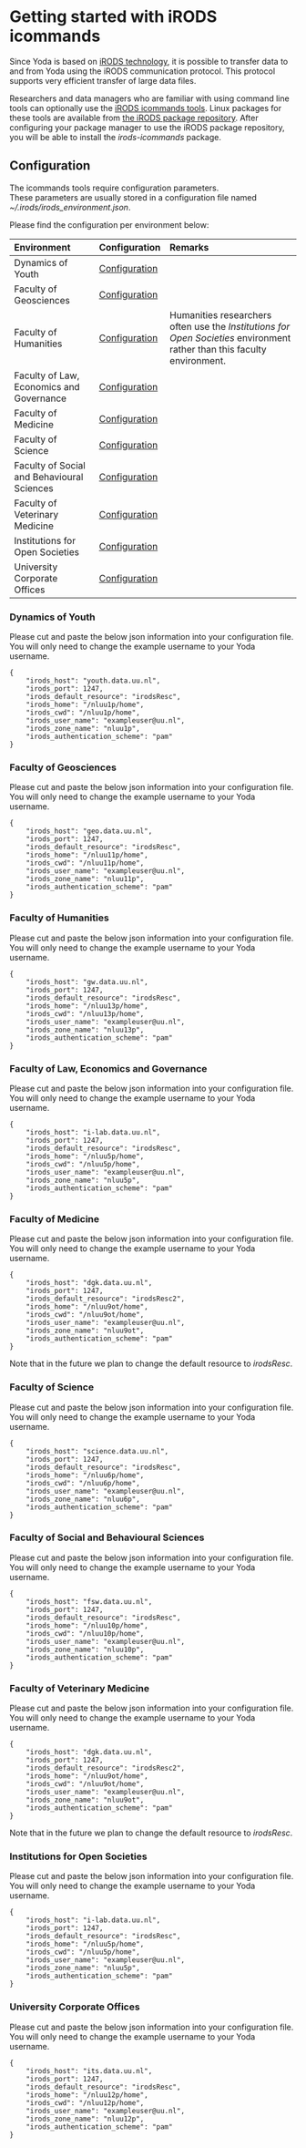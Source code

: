 # Getting started with iRODS icommands

Since Yoda is based on [iRODS technology](https://irods.org), it is possible to transfer
data to and from Yoda using the iRODS communication protocol. 
This protocol supports very efficient transfer of large data files.

Researchers and data managers who are familiar with using command line tools can optionally use the [iRODS icommands tools](https://docs.irods.org/master/icommands/user/).
Linux packages for these tools are available from [the iRODS package repository](https://packages.irods.org/).
After configuring your package manager to use the iRODS package repository, you will be able to install the _irods-icommands_ package.

## Configuration
The icommands tools require configuration parameters.  
These parameters are usually stored in a configuration file
named _~/.irods/irods\_environment.json_.

Please find the configuration per environment below:

| Environment          | Configuration | Remarks                  |
|:-------------------- |:------------|:-------------------------|
| Dynamics of Youth    | [Configuration](#dynamics-of-youth) | |
| Faculty of Geosciences | [Configuration](#faculty-of-geosciences) | |
| Faculty of Humanities  | [Configuration](#faculty-of-humanities) | Humanities researchers often use the _Institutions for Open Societies_ environment rather than this faculty environment. |
| Faculty of Law, Economics and Governance | [Configuration](#faculty-of-law-economics-and-governance)  | |
| Faculty of Medicine |  [Configuration](#faculty-of-medicine)| |
| Faculty of Science     |  [Configuration](#faculty-of-science)| |
| Faculty of Social and Behavioural Sciences | [Configuration](#faculty-of-social-and-behavioural-sciences) | |
| Faculty of Veterinary Medicine | [Configuration](#faculty-of-veterinary-medicine) | |
| Institutions for Open Societies | [Configuration](#institutions-for-open-societies) | |
| University Corporate Offices    | [Configuration](#university-corporate-offices) | |

### Dynamics of Youth
Please cut and paste the below json information into your configuration file.
You will only need to change the example username to your Yoda username.
```
{
    "irods_host": "youth.data.uu.nl",
    "irods_port": 1247,
    "irods_default_resource": "irodsResc",
    "irods_home": "/nluu1p/home",
    "irods_cwd": "/nluu1p/home",
    "irods_user_name": "exampleuser@uu.nl",
    "irods_zone_name": "nluu1p",
    "irods_authentication_scheme": "pam"
}
```

### Faculty of Geosciences

Please cut and paste the below json information into your configuration file.
You will only need to change the example username to your Yoda username.
```
{
    "irods_host": "geo.data.uu.nl",
    "irods_port": 1247,
    "irods_default_resource": "irodsResc",
    "irods_home": "/nluu11p/home",
    "irods_cwd": "/nluu11p/home",
    "irods_user_name": "exampleuser@uu.nl",
    "irods_zone_name": "nluu11p",
    "irods_authentication_scheme": "pam"
}
```

### Faculty of Humanities

Please cut and paste the below json information into your configuration file.
You will only need to change the example username to your Yoda username.
```
{
    "irods_host": "gw.data.uu.nl",
    "irods_port": 1247,
    "irods_default_resource": "irodsResc",
    "irods_home": "/nluu13p/home",
    "irods_cwd": "/nluu13p/home",
    "irods_user_name": "exampleuser@uu.nl",
    "irods_zone_name": "nluu13p",
    "irods_authentication_scheme": "pam"
}
```

### Faculty of Law, Economics and Governance

Please cut and paste the below json information into your configuration file.
You will only need to change the example username to your Yoda username.
```
{
    "irods_host": "i-lab.data.uu.nl",
    "irods_port": 1247,
    "irods_default_resource": "irodsResc",
    "irods_home": "/nluu5p/home",
    "irods_cwd": "/nluu5p/home",
    "irods_user_name": "exampleuser@uu.nl",
    "irods_zone_name": "nluu5p",
    "irods_authentication_scheme": "pam"
}
```

### Faculty of Medicine

Please cut and paste the below json information into your configuration file.
You will only need to change the example username to your Yoda username.
```
{
    "irods_host": "dgk.data.uu.nl",
    "irods_port": 1247,
    "irods_default_resource": "irodsResc2",
    "irods_home": "/nluu9ot/home",
    "irods_cwd": "/nluu9ot/home",
    "irods_user_name": "exampleuser@uu.nl",
    "irods_zone_name": "nluu9ot",
    "irods_authentication_scheme": "pam"
}
```
Note that in the future we plan to change the default resource to _irodsResc_.

### Faculty of Science

Please cut and paste the below json information into your configuration file.
You will only need to change the example username to your Yoda username.
```
{
    "irods_host": "science.data.uu.nl",
    "irods_port": 1247,
    "irods_default_resource": "irodsResc",
    "irods_home": "/nluu6p/home",
    "irods_cwd": "/nluu6p/home",
    "irods_user_name": "exampleuser@uu.nl",
    "irods_zone_name": "nluu6p",
    "irods_authentication_scheme": "pam"
}
```

### Faculty of Social and Behavioural Sciences

Please cut and paste the below json information into your configuration file.
You will only need to change the example username to your Yoda username.
```
{
    "irods_host": "fsw.data.uu.nl",
    "irods_port": 1247,
    "irods_default_resource": "irodsResc",
    "irods_home": "/nluu10p/home",
    "irods_cwd": "/nluu10p/home",
    "irods_user_name": "exampleuser@uu.nl",
    "irods_zone_name": "nluu10p",
    "irods_authentication_scheme": "pam"
}
```

### Faculty of Veterinary Medicine

Please cut and paste the below json information into your configuration file.
You will only need to change the example username to your Yoda username.
```
{
    "irods_host": "dgk.data.uu.nl",
    "irods_port": 1247,
    "irods_default_resource": "irodsResc2",
    "irods_home": "/nluu9ot/home",
    "irods_cwd": "/nluu9ot/home",
    "irods_user_name": "exampleuser@uu.nl",
    "irods_zone_name": "nluu9ot",
    "irods_authentication_scheme": "pam"
}
```
Note that in the future we plan to change the default resource to _irodsResc_.

### Institutions for Open Societies

Please cut and paste the below json information into your configuration file.
You will only need to change the example username to your Yoda username.
```
{
    "irods_host": "i-lab.data.uu.nl",
    "irods_port": 1247,
    "irods_default_resource": "irodsResc",
    "irods_home": "/nluu5p/home",
    "irods_cwd": "/nluu5p/home",
    "irods_user_name": "exampleuser@uu.nl",
    "irods_zone_name": "nluu5p",
    "irods_authentication_scheme": "pam"
}
```

### University Corporate Offices

Please cut and paste the below json information into your configuration file.
You will only need to change the example username to your Yoda username.
```
{
    "irods_host": "its.data.uu.nl",
    "irods_port": 1247,
    "irods_default_resource": "irodsResc",
    "irods_home": "/nluu12p/home",
    "irods_cwd": "/nluu12p/home",
    "irods_user_name": "exampleuser@uu.nl",
    "irods_zone_name": "nluu12p",
    "irods_authentication_scheme": "pam"
}
```

